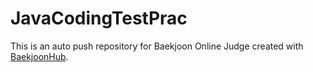 # JavaCodingTestPrac
This is an auto push repository for Baekjoon Online Judge created with [BaekjoonHub](https://github.com/BaekjoonHub/BaekjoonHub).
